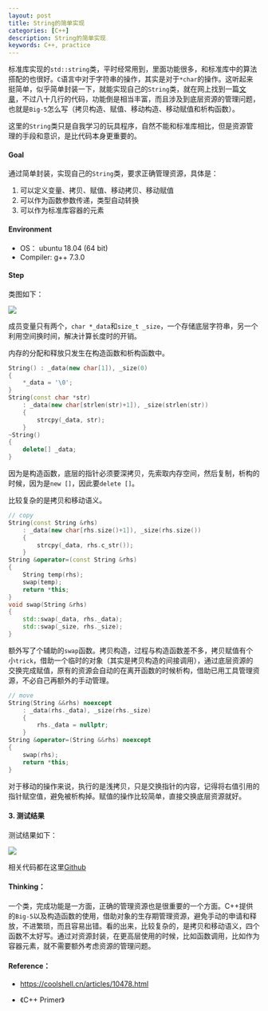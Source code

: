 ```yaml
---
layout: post
title: String的简单实现
categories: [C++]
description: String的简单实现
keywords: C++, practice
---
```


标准库实现的`std::string`类，平时经常用到，里面功能很多，和标准库中的算法搭配的也很好。`C`语言中对于字符串的操作，其实是对于`*char`的操作。这听起来挺简单，似乎简单封装一下，就能实现自己的`String`类，就在网上找到一篇[文章](https://coolshell.cn/articles/10478.html)，不过八十几行的代码，功能倒是相当丰富，而且涉及到底层资源的管理问题，也就是`Big-5`怎么写（拷贝构造、赋值、移动构造、移动赋值和析构函数）。

这里的`String`类只是自我学习的玩具程序，自然不能和标准库相比，但是资源管理的手段和意识，是比代码本身更重要的。

#### Goal

通过简单封装，实现自己的`String`类，要求正确管理资源，具体是：

1. 可以定义变量、拷贝、赋值、移动拷贝、移动赋值
2. 可以作为函数参数传递，类型自动转换
3. 可以作为标准库容器的元素

#### Environment

- OS： ubuntu 18.04 (64 bit)
- Compiler: g++ 7.3.0

#### Step

类图如下：

![](https://raw.githubusercontent.com/plantree/PictureBed/master/images/20190609144115.png)

成员变量只有两个，`char *_data`和`size_t _size`，一个存储底层字符串，另一个利用空间换时间，解决计算长度时的开销。

内存的分配和释放只发生在构造函数和析构函数中。

```c++
String() : _data(new char[1]), _size(0)
{
    *_data = '\0';
}
String(const char *str) 
    : _data(new char[strlen(str)+1]), _size(strlen(str))
    {
        strcpy(_data, str);
    }
~String()
{
    delete[] _data;
}
```

因为是构造函数，底层的指针必须要深拷贝，先索取内存空间，然后复制，析构的时候，因为是`new []`，因此要`delete []`。

比较复杂的是拷贝和移动语义。

```c++
// copy
String(const String &rhs)
    : _data(new char[rhs.size()+1]), _size(rhs.size())
    {
        strcpy(_data, rhs.c_str());   
    }
String &operator=(const String &rhs)  
{
    String temp(rhs);
    swap(temp);
    return *this;
}
void swap(String &rhs)
{
    std::swap(_data, rhs._data);
    std::swap(_size, rhs._size);
}
```

额外写了个辅助的`swap`函数。拷贝构造，过程与构造函数差不多，拷贝赋值有个小`trick`，借助一个临时的对象（其实是拷贝构造的间接调用），通过底层资源的交换完成赋值，原有的资源会自动的在离开函数的时候析构，借助已用工具管理资源，不必自己再额外的手动管理。

```c++
// move
String(String &&rhs) noexcept
    : _data(rhs._data), _size(rhs._size)
    {
        rhs._data = nullptr;
    }
String &operator=(String &&rhs) noexcept
{
    swap(rhs);
    return *this;
}
```

对于移动的操作来说，执行的是浅拷贝，只是交换指针的内容，记得将右值引用的指针赋空值，避免被析构掉。赋值的操作比较简单，直接交换底层资源就好。

#### 3. 测试结果

测试结果如下：

![](https://raw.githubusercontent.com/plantree/PictureBed/master/images/20190609150104.png)

相关代码都在这里[Github](https://github.com/plantree/Practice)

#### Thinking：

一个类，完成功能是一方面，正确的管理资源也是很重要的一个方面。C++提供的`Big-5`以及构造函数的使用，借助对象的生存期管理资源，避免手动的申请和释放，不进繁琐，而且容易出错。看的出来，比较复杂的，是拷贝和移动语义，四个函数不太好写。通过对资源封装，在更高层使用的时候，比如函数调用，比如作为容器元素，就不需要额外考虑资源的管理问题。

#### Reference：

- https://coolshell.cn/articles/10478.html

- 《C++ Primer》

  